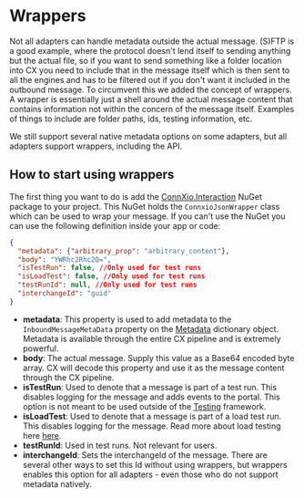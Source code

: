 # Wrappers

Not all adapters can handle metadata outside the actual message. (S)FTP is a good example, where the protocol doesn't lend itself to sending anything but the actual file, so if you want to send something like a folder location into CX you need to include that in the message itself which is then sent to all the engines and has to be filtered out if you don't want it included in the outbound message. To circumvent this we added the concept of wrappers. A wrapper is essentially just a shell around the actual message content that contains information not within the concern of the message itself. Examples of things to include are folder paths, ids, testing information, etc.

We still support several native metadata options on some adapters, but all adapters support wrappers, including the API.

## How to start using wrappers

The first thing you want to do is add the [ConnXio.Interaction](/connxio-interaction-nuget) NuGet package to your project. This NuGet holds the `ConnxioJsonWrapper` class which can be used to wrap your message. If you can't use the NuGet you can use the following definition inside your app or code:

``` json
{
  "metadata": {"arbitrary_prop": "arbitrary_content"},
  "body": "YWRhc2Rhc2Q=",
  "isTestRun": false, //Only used for test runs
  "isLoadTest": false, //Only used for test runs
  "testRunId": null, //Only used for test runs
  "interchangeId": "guid"
}
```

* **metadata**: This property is used to add metadata to the `InboundMessageMetaData` property on the [Metadata](/integrations/metadata) dictionary object. Metadata is available through the entire CX pipeline and is extremely powerful.
* **body**: The actual message. Supply this value as a Base64 encoded byte array. CX will decode this property and use it as the message content through the CX pipeline.
* **isTestRun**: Used to denote that a message is part of a test run. This disables logging for the message and adds events to the portal. This option is not meant to be used outside of the [Testing](/connxio-portal/testing) framework.
* **isLoadTest**: Used to denote that a message is part of a load test run. This disables logging for the message. Read more about load testing here [here](/connxio-portal/testing).
* **testRunId**: Used in test runs. Not relevant for users.
* **interchangeId**: Sets the interchangeId of the message. There are several other ways to set this Id without using wrappers, but wrappers enables this option for all adapters - even those who do not support metadata natively.
